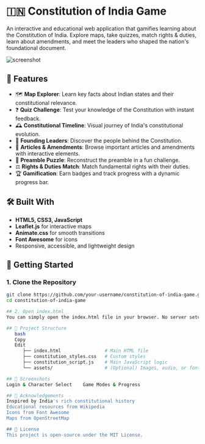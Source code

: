 # 🇮🇳 Constitution of India Game

An interactive and educational web application that gamifies learning about the Constitution of India. Explore maps, take quizzes, match rights & duties, learn about amendments, and meet the leaders who shaped the nation's foundational document.

![screenshot](https://upload.wikimedia.org/wikipedia/commons/thumb/1/12/Constitution_of_India.jpg/800px-Constitution_of_India.jpg)

## 🎯 Features

- 🗺️ **Map Explorer**: Learn key facts about Indian states and their constitutional relevance.
- ❓ **Quiz Challenge**: Test your knowledge of the Constitution with instant feedback.
- 🕰️ **Constitutional Timeline**: Visual journey of India's constitutional evolution.
- 👥 **Founding Leaders**: Discover the people behind the Constitution.
- 📜 **Articles & Amendments**: Browse important articles and amendments with interactive elements.
- 🧩 **Preamble Puzzle**: Reconstruct the preamble in a fun challenge.
- ⚖️ **Rights & Duties Match**: Match fundamental rights with their duties.
- 🏆 **Gamification**: Earn badges and track progress with a dynamic progress bar.

## 🛠️ Built With

- **HTML5, CSS3, JavaScript**
- **Leaflet.js** for interactive maps
- **Animate.css** for smooth transitions
- **Font Awesome** for icons
- Responsive, accessible, and lightweight design

## 🚀 Getting Started

### 1. Clone the Repository

```bash
git clone https://github.com/your-username/constitution-of-india-game.git
cd constitution-of-india-game

## 2. Open index.html
You can simply open the index.html file in your browser. No server setup is required.

## 📁 Project Structure
   bash
   Copy
   Edit
      ├── index.html                # Main HTML file
      ├── constitution_styles.css   # Custom styles
      ├── constitution_script.js    # Main JavaScript logic
      └── assets/                   # (Optional) Images, audio, or fonts

## 📸 Screenshots
Login & Character Select	Game Modes & Progress

## 🙌 Acknowledgements
Inspired by India's rich constitutional history
Educational resources from Wikipedia
Icons from Font Awesome
Maps from OpenStreetMap

## 📄 License
This project is open-source under the MIT License.
